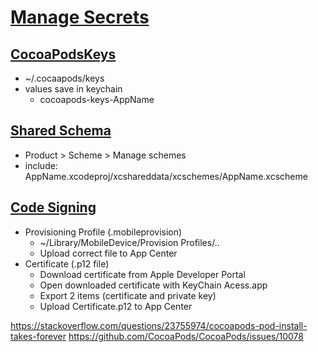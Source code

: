 # [Manage Secrets](https://www.lordcodes.com/articles/managing-secrets-within-an-ios-app)

## [CocoaPodsKeys](https://medium.com/@eelia/introduction-to-cocoapods-keys-840493b98ef1)

- ~/.cocaapods/keys
- values save in keychain 
  - cocoapods-keys-AppName

## [Shared Schema](https://docs.microsoft.com/en-us/appcenter/build/troubleshooting/ios)

- Product > Scheme > Manage schemes
- include: AppName.xcodeproj/xcshareddata/xcschemes/AppName.xcscheme

## [Code Signing](https://docs.microsoft.com/en-us/appcenter/build/ios/code-signing)

- Provisioning Profile (.mobileprovision)
  - ~/Library/MobileDevice/Provision Profiles/..
  - Upload correct file to App Center
- Certificate (.p12 file)
  - Download certificate from Apple Developer Portal
  - Open downloaded certificate with KeyChain Acess.app
  - Export 2 items (certificate and private key)
  - Upload Certificate.p12 to App Center


https://stackoverflow.com/questions/23755974/cocoapods-pod-install-takes-forever
https://github.com/CocoaPods/CocoaPods/issues/10078

